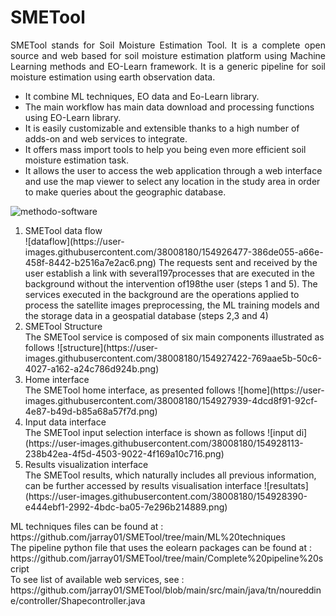 # SMETool
 <p align="justify">
 SMETool stands for Soil Moisture Estimation Tool. It is a complete open source and web based for soil moisture estimation  platform using Machine Learning methods and EO-Learn framework. It is a generic pipeline  for soil moisture estimation using earth observation data.
<ul>
<li> It combine ML techniques, EO data and Eo-Learn library. </li>
<li> The main workflow  has main data download and processing  functions  using EO-Learn library. </li>
<li> It is  easily customizable and extensible thanks to a high number of adds-on and web services to integrate.</li>
<li>It  offers mass import tools to help you being even more efficient soil moisture estimation task.</li>
<li>It allows the user to access the web application through a web interface and use the map viewer to select any location in the study area  in order to make queries about the geographic database. </li>
</ul>
 </p>

![methodo-software](https://user-images.githubusercontent.com/38008180/154925003-34d99c26-e7f0-4ecb-bf41-aec55e938973.png)

<ol>
  <li value="1"> SMETool data flow</li>
  ![dataflow](https://user-images.githubusercontent.com/38008180/154926477-386de055-a66e-458f-8442-b2516a7e2ac6.png)
The requests sent and received by the user establish a link with several197processes that are executed in the background without the intervention of198the user (steps 1 and 5).  The services executed in the background are the operations applied to process the satellite images preprocessing, the ML training models and the storage data in a geospatial database (steps 2,3 and 4)
  <li value="2">SMETool Structure</li>
  The SMETool service is composed of six main components illustrated as follows
  ![structure](https://user-images.githubusercontent.com/38008180/154927422-769aae5b-50c6-4027-a162-a24c786d924b.png)

  <li value="3">Home interface</li>
  The SMETool home interface, as presented follows
  ![home](https://user-images.githubusercontent.com/38008180/154927939-4dcd8f91-92cf-4e87-b49d-b85a68a57f7d.png)

  <li value="4">Input data interface</li>
  The SMETool input selection interface is shown as follows
  ![input di](https://user-images.githubusercontent.com/38008180/154928113-238b42ea-4f5d-4503-9022-4f169a10c716.png)

  <li value="5">Results visualization interface</li>
  The SMETool results, which naturally includes all previous information, can be further accessed by results visualisation interface
  ![resultats](https://user-images.githubusercontent.com/38008180/154928390-e444ebf1-2992-4bdc-ba05-7e296b214889.png)

</ol>
ML techniques files can be found at : https://github.com/jarray01/SMETool/tree/main/ML%20techniques <br>
The pipeline python file that uses the eolearn packages can be found at : https://github.com/jarray01/SMETool/tree/main/Complete%20pipeline%20script   <br>
To see list of available web services, see  : https://github.com/jarray01/SMETool/blob/main/src/main/java/tn/noureddine/controller/Shapecontroller.java

